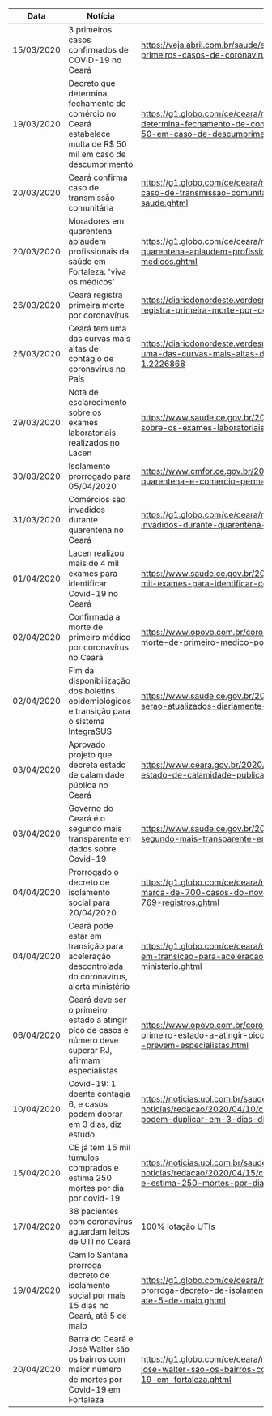 | Data       | Notícia                                                                                                       | Fonte                                                                                                                                                           |
|------------|---------------------------------------------------------------------------------------------------------------|-----------------------------------------------------------------------------------------------------------------------------------------------------------------|
| 15/03/2020 | 3 primeiros casos confirmados de COVID-19 no Ceará                                                            | https://veja.abril.com.br/saude/secretaria-de-saude-confirma-3-primeiros-casos-de-coronavirus-no-ceara/                                                         |
| 19/03/2020 | Decreto que determina fechamento de comércio no Ceará estabelece multa de R$ 50 mil em caso de descumprimento | https://g1.globo.com/ce/ceara/noticia/2020/03/19/decreto-que-determina-fechamento-de-comercio-no-ceara-estabelece-multa-de-r-50-em-caso-de-descumprimento.ghtml |
| 20/03/2020 | Ceará confirma caso de transmissão comunitária                                                                | https://g1.globo.com/ce/ceara/noticia/2020/03/20/ceara-tem-primeira-caso-de-transmissao-comunitaria-por-coronavirus-diz-secretario-da-saude.ghtml               |
| 20/03/2020 | Moradores em quarentena aplaudem profissionais da saúde em Fortaleza: 'viva os médicos'                       | https://g1.globo.com/ce/ceara/noticia/2020/03/20/moradores-em-quarentena-aplaudem-profissionais-da-saude-em-fortaleza-viva-os-medicos.ghtml                     |
| 26/03/2020 | Ceará registra primeira morte por coronavírus                                                                 | https://diariodonordeste.verdesmares.com.br/editorias/metro/online/ceara-registra-primeira-morte-por-coronavirus-1.2226963                                      |
| 26/03/2020 | Ceará tem uma das curvas mais altas de contágio de coronavírus no País                                        | https://diariodonordeste.verdesmares.com.br/editorias/metro/ceara-tem-uma-das-curvas-mais-altas-de-contagio-de-coronavirus-no-pais-1.2226868                    |
| 29/03/2020 | Nota de esclarecimento sobre os exames laboratoriais realizados no Lacen                                      | https://www.saude.ce.gov.br/2020/03/29/nota-de-esclarecimento-sobre-os-exames-laboratoriais-realizados-no-lacen/                                                |
| 30/03/2020 | Isolamento prorrogado para 05/04/2020                                                                         | https://www.cmfor.ce.gov.br/2020/03/30/coronavirus-decreto-amplia-quarentena-e-comercio-permanece-fechado-no-ceara/                                             |
| 31/03/2020 | Comércios são invadidos durante quarentena no Ceará                                                           | https://g1.globo.com/ce/ceara/noticia/2020/03/31/comercios-sao-invadidos-durante-quarentena-no-ceara-videos.ghtml                                               |
| 01/04/2020 | Lacen realizou mais de 4 mil exames para identificar Covid-19 no Ceará                                        | https://www.saude.ce.gov.br/2020/04/01/lacen-realizou-mais-de-4-mil-exames-para-identificar-covid-19-no-ceara/                                                  |
| 02/04/2020 | Confirmada a morte de primeiro médico por coronavírus no Ceará                                                | https://www.opovo.com.br/coronavirus/2020/04/02/confirmada-a-morte-de-primeiro-medico-por-coronavirus-no-ceara.html                                             |
| 02/04/2020 | Fim da disponibilização dos boletins epidemiológicos e transição para o sistema IntegraSUS                    | https://www.saude.ce.gov.br/2020/04/02/indicadores-da-covid-19-serao-atualizados-diariamente-no-portal-integrasus/                                              |
| 03/04/2020 | Aprovado projeto que decreta estado de calamidade pública no Ceará                                            | https://www.ceara.gov.br/2020/04/03/aprovado-projeto-que-decreta-estado-de-calamidade-publica-no-ceara/                                                         |
| 03/04/2020 | Governo do Ceará é o segundo mais transparente em dados sobre Covid-19                                        | https://www.saude.ce.gov.br/2020/04/03/governo-do-ceara-e-o-segundo-mais-transparente-em-dados-sobre-covid-19/                                                  |
| 04/04/2020 | Prorrogado o decreto de isolamento social para 20/04/2020                                                     | https://g1.globo.com/ce/ceara/noticia/2020/04/05/fortaleza-ultrapassa-marca-de-700-casos-do-novo-coronavirus-em-todo-o-ceara-sao-769-registros.ghtml            |
| 04/04/2020 | Ceará pode estar em transição para aceleração descontrolada do coronavírus, alerta ministério                 | https://g1.globo.com/ce/ceara/noticia/2020/04/04/ceara-pode-estar-em-transicao-para-aceleracao-descontrolada-do-coronavirus-alerta-ministerio.ghtml             |
| 06/04/2020 | Ceará deve ser o primeiro estado a atingir pico de casos e número deve superar RJ, afirmam especialistas      | https://www.opovo.com.br/coronavirus/2020/04/06/ceara-deve-o-primeiro-estado-a-atingir-pico-de-casos-e-numero-deve-superar-rj--prevem-especialistas.html        |
| 10/04/2020 | Covid-19: 1 doente contagia 6, e casos podem dobrar em 3 dias, diz estudo                                     | https://noticias.uol.com.br/saude/ultimas-noticias/redacao/2020/04/10/covid-19-1-doente-contagia-6-e-casos-podem-duplicar-em-3-dias-diz-estudo.htm              |
| 15/04/2020 | CE já tem 15 mil túmulos comprados e estima 250 mortes por dia por covid-19                                   | https://noticias.uol.com.br/saude/ultimas-noticias/redacao/2020/04/15/ce-ja-tem-15-mil-tumulos-comprados-e-estima-250-mortes-por-dia-por-covid-19.htm           |
| 17/04/2020 | 38 pacientes com coronavírus aguardam leitos de UTI no Ceará | 100% lotação UTIs                              | https://www.opovo.com.br/coronavirus/2020/04/17/38-pacientes-com-coronavirus-aguardam-leitos-de-uti-no-ceara.html                                               |
| 19/04/2020 | Camilo Santana prorroga decreto de isolamento social por mais 15 dias no Ceará, até 5 de maio                 | https://g1.globo.com/ce/ceara/noticia/2020/04/19/camilo-santana-prorroga-decreto-de-isolamento-social-por-mais-15-dias-no-ceara-ate-5-de-maio.ghtml             |
| 20/04/2020 | Barra do Ceará e José Walter são os bairros com maior número de mortes por Covid-19 em Fortaleza              | https://g1.globo.com/ce/ceara/noticia/2020/04/20/barra-do-ceara-e-jose-walter-sao-os-bairros-com-maior-numero-de-mortes-por-covid-19-em-fortaleza.ghtml         |
